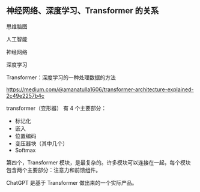 ## 神经网络、深度学习、Transformer 的关系

思维脑图

人工智能

神经网络

深度学习

Transformer：深度学习的一种处理数据的方法

https://medium.com/@amanatulla1606/transformer-architecture-explained-2c49e2257b4c

transformer（变形器） 有 4 个主要部分：

- 标记化
- 嵌入
- 位置编码
- 变压器块（其中几个）
- Softmax

第四个，Transformer 模块，是最复杂的。许多模块可以连接在一起，每个模块包含两个主要部分：注意力和前馈组件。

ChatGPT 是基于 Transformer 做出来的一个实际产品。
